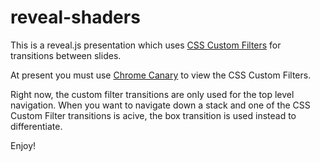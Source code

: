 reveal-shaders
==================

This is a reveal.js presentation which uses [CSS Custom Filters](http://html.adobe.com/webstandards/csscustomfilters/) for transitions between slides.

At present you must use [Chrome Canary](http://html.adobe.com/webstandards/csscustomfilters/) to view the CSS Custom Filters.

Right now, the custom filter transitions are only used for the top level navigation.  When you want to navigate down a stack and one of the CSS Custom Filter transitions is acive, the box transition is used instead to differentiate.

Enjoy!

